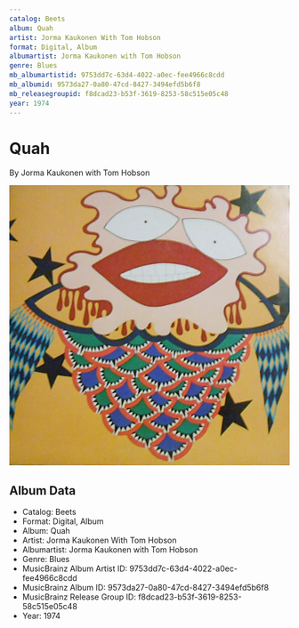 ```yaml
---
catalog: Beets
album: Quah
artist: Jorma Kaukonen With Tom Hobson
format: Digital, Album
albumartist: Jorma Kaukonen with Tom Hobson
genre: Blues
mb_albumartistid: 9753dd7c-63d4-4022-a0ec-fee4966c8cdd
mb_albumid: 9573da27-0a80-47cd-8427-3494efd5b6f8
mb_releasegroupid: f8dcad23-b53f-3619-8253-58c515e05c48
year: 1974
---
```


# Quah

By Jorma Kaukonen with Tom Hobson

![](../../assets/beetscovers/Jorma_Kaukonen_With_Tom_Hobson-Quah.jpg)

## Album Data

- Catalog: Beets
- Format: Digital, Album
- Album: Quah
- Artist: Jorma Kaukonen With Tom Hobson
- Albumartist: Jorma Kaukonen with Tom Hobson
- Genre: Blues
- MusicBrainz Album Artist ID: 9753dd7c-63d4-4022-a0ec-fee4966c8cdd
- MusicBrainz Album ID: 9573da27-0a80-47cd-8427-3494efd5b6f8
- MusicBrainz Release Group ID: f8dcad23-b53f-3619-8253-58c515e05c48
- Year: 1974

